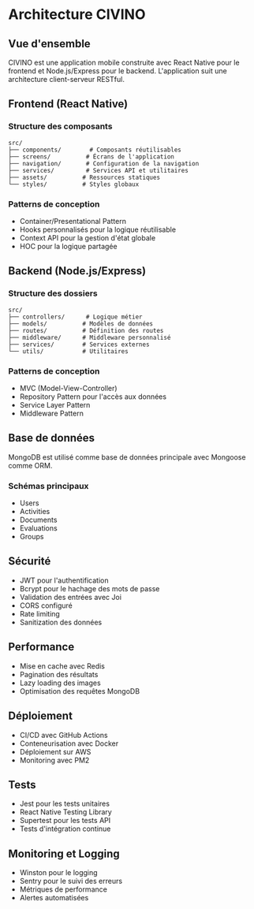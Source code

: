 # Architecture CIVINO

## Vue d'ensemble
CIVINO est une application mobile construite avec React Native pour le frontend et Node.js/Express pour le backend. L'application suit une architecture client-serveur RESTful.

## Frontend (React Native)

### Structure des composants
```
src/
├── components/        # Composants réutilisables
├── screens/          # Écrans de l'application
├── navigation/       # Configuration de la navigation
├── services/         # Services API et utilitaires
├── assets/          # Ressources statiques
└── styles/          # Styles globaux
```

### Patterns de conception
- Container/Presentational Pattern
- Hooks personnalisés pour la logique réutilisable
- Context API pour la gestion d'état globale
- HOC pour la logique partagée

## Backend (Node.js/Express)

### Structure des dossiers
```
src/
├── controllers/      # Logique métier
├── models/          # Modèles de données
├── routes/          # Définition des routes
├── middleware/      # Middleware personnalisé
├── services/        # Services externes
└── utils/           # Utilitaires
```

### Patterns de conception
- MVC (Model-View-Controller)
- Repository Pattern pour l'accès aux données
- Service Layer Pattern
- Middleware Pattern

## Base de données
MongoDB est utilisé comme base de données principale avec Mongoose comme ORM.

### Schémas principaux
- Users
- Activities
- Documents
- Evaluations
- Groups

## Sécurité
- JWT pour l'authentification
- Bcrypt pour le hachage des mots de passe
- Validation des entrées avec Joi
- CORS configuré
- Rate limiting
- Sanitization des données

## Performance
- Mise en cache avec Redis
- Pagination des résultats
- Lazy loading des images
- Optimisation des requêtes MongoDB

## Déploiement
- CI/CD avec GitHub Actions
- Conteneurisation avec Docker
- Déploiement sur AWS
- Monitoring avec PM2

## Tests
- Jest pour les tests unitaires
- React Native Testing Library
- Supertest pour les tests API
- Tests d'intégration continue

## Monitoring et Logging
- Winston pour le logging
- Sentry pour le suivi des erreurs
- Métriques de performance
- Alertes automatisées
